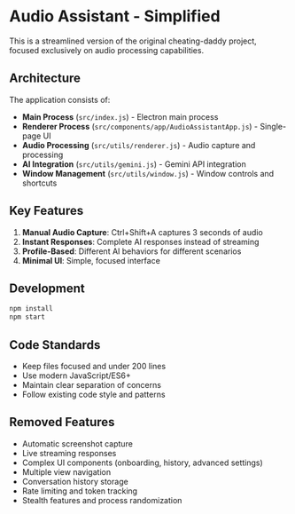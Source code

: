 # Audio Assistant - Simplified

This is a streamlined version of the original cheating-daddy project, focused exclusively on audio processing capabilities.

## Architecture

The application consists of:

- **Main Process** (`src/index.js`) - Electron main process
- **Renderer Process** (`src/components/app/AudioAssistantApp.js`) - Single-page UI
- **Audio Processing** (`src/utils/renderer.js`) - Audio capture and processing
- **AI Integration** (`src/utils/gemini.js`) - Gemini API integration
- **Window Management** (`src/utils/window.js`) - Window controls and shortcuts

## Key Features

1. **Manual Audio Capture**: Ctrl+Shift+A captures 3 seconds of audio
2. **Instant Responses**: Complete AI responses instead of streaming
3. **Profile-Based**: Different AI behaviors for different scenarios
4. **Minimal UI**: Simple, focused interface

## Development

```bash
npm install
npm start
```

## Code Standards

- Keep files focused and under 200 lines
- Use modern JavaScript/ES6+
- Maintain clear separation of concerns
- Follow existing code style and patterns

## Removed Features

- Automatic screenshot capture
- Live streaming responses
- Complex UI components (onboarding, history, advanced settings)
- Multiple view navigation
- Conversation history storage
- Rate limiting and token tracking
- Stealth features and process randomization
